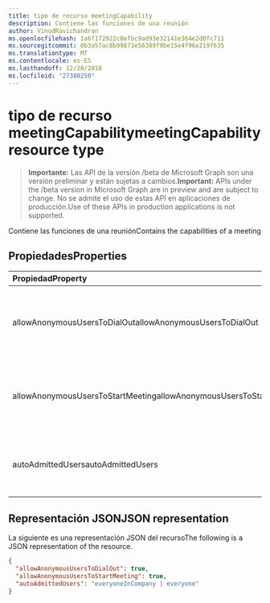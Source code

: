 ```yaml
---
title: tipo de recurso meetingCapability
description: Contiene las funciones de una reunión
author: VinodRavichandran
ms.openlocfilehash: 1a6f172922c0efbc9ad93e32141e364e2d0fc711
ms.sourcegitcommit: 0b3a57ac8b99871e56389f9be15e4f96e219f635
ms.translationtype: MT
ms.contentlocale: es-ES
ms.lasthandoff: 12/20/2018
ms.locfileid: "27380250"
---
```

# <a name="meetingcapability-resource-type"></a><span data-ttu-id="4159e-103">tipo de recurso meetingCapability</span><span class="sxs-lookup"><span data-stu-id="4159e-103">meetingCapability resource type</span></span>

> <span data-ttu-id="4159e-104">**Importante:** Las API de la versión /beta de Microsoft Graph son una versión preliminar y están sujetas a cambios.</span><span class="sxs-lookup"><span data-stu-id="4159e-104">**Important:** APIs under the /beta version in Microsoft Graph are in preview and are subject to change.</span></span> <span data-ttu-id="4159e-105">No se admite el uso de estas API en aplicaciones de producción.</span><span class="sxs-lookup"><span data-stu-id="4159e-105">Use of these APIs in production applications is not supported.</span></span>

<span data-ttu-id="4159e-106">Contiene las funciones de una reunión</span><span class="sxs-lookup"><span data-stu-id="4159e-106">Contains the capabilities of a meeting</span></span>

## <a name="properties"></a><span data-ttu-id="4159e-107">Propiedades</span><span class="sxs-lookup"><span data-stu-id="4159e-107">Properties</span></span>

| <span data-ttu-id="4159e-108">Propiedad</span><span class="sxs-lookup"><span data-stu-id="4159e-108">Property</span></span>                          | <span data-ttu-id="4159e-109">Tipo</span><span class="sxs-lookup"><span data-stu-id="4159e-109">Type</span></span>    | <span data-ttu-id="4159e-110">Descripción</span><span class="sxs-lookup"><span data-stu-id="4159e-110">Description</span></span>                                                        |
|:----------------------------------|:--------|:-------------------------------------------------------------------|
| <span data-ttu-id="4159e-111">allowAnonymousUsersToDialOut</span><span class="sxs-lookup"><span data-stu-id="4159e-111">allowAnonymousUsersToDialOut</span></span>      | <span data-ttu-id="4159e-112">Booleano</span><span class="sxs-lookup"><span data-stu-id="4159e-112">Boolean</span></span> | <span data-ttu-id="4159e-113">Indica si se permiten hacer llamadas de los usuarios anónimos en una reunión.</span><span class="sxs-lookup"><span data-stu-id="4159e-113">Indicates whether anonymous users dialout is allowed in a meeting.</span></span> |
| <span data-ttu-id="4159e-114">allowAnonymousUsersToStartMeeting</span><span class="sxs-lookup"><span data-stu-id="4159e-114">allowAnonymousUsersToStartMeeting</span></span> | <span data-ttu-id="4159e-115">Booleano</span><span class="sxs-lookup"><span data-stu-id="4159e-115">Boolean</span></span> | <span data-ttu-id="4159e-116">Indica si se permiten a los usuarios anónimos para iniciar una reunión.</span><span class="sxs-lookup"><span data-stu-id="4159e-116">Indicates whether anonymous users are allowed to start a meeting.</span></span>  |
| <span data-ttu-id="4159e-117">autoAdmittedUsers</span><span class="sxs-lookup"><span data-stu-id="4159e-117">autoAdmittedUsers</span></span>                 | <span data-ttu-id="4159e-118">String</span><span class="sxs-lookup"><span data-stu-id="4159e-118">String</span></span>  | <span data-ttu-id="4159e-119">Los valores posibles son: `everyoneInCompany` y `everyone`.</span><span class="sxs-lookup"><span data-stu-id="4159e-119">Possible values are: `everyoneInCompany`, `everyone`.</span></span>              |

## <a name="json-representation"></a><span data-ttu-id="4159e-120">Representación JSON</span><span class="sxs-lookup"><span data-stu-id="4159e-120">JSON representation</span></span>

<span data-ttu-id="4159e-121">La siguiente es una representación JSON del recurso</span><span class="sxs-lookup"><span data-stu-id="4159e-121">The following is a JSON representation of the resource.</span></span>

<!-- {
  "blockType": "resource",
  "optionalProperties": [

  ],
  "@odata.type": "microsoft.graph.meetingCapability"
}-->
```json
{
  "allowAnonymousUsersToDialOut": true,
  "allowAnonymousUsersToStartMeeting": true,
  "autoAdmittedUsers": "everyoneInCompany | everyone"
}
```

<!-- uuid: 8fcb5dbc-d5aa-4681-8e31-b001d5168d79
2015-10-25 14:57:30 UTC -->
<!-- {
  "type": "#page.annotation",
  "description": "meetingCapability resource",
  "keywords": "",
  "section": "documentation",
  "tocPath": ""
}-->
